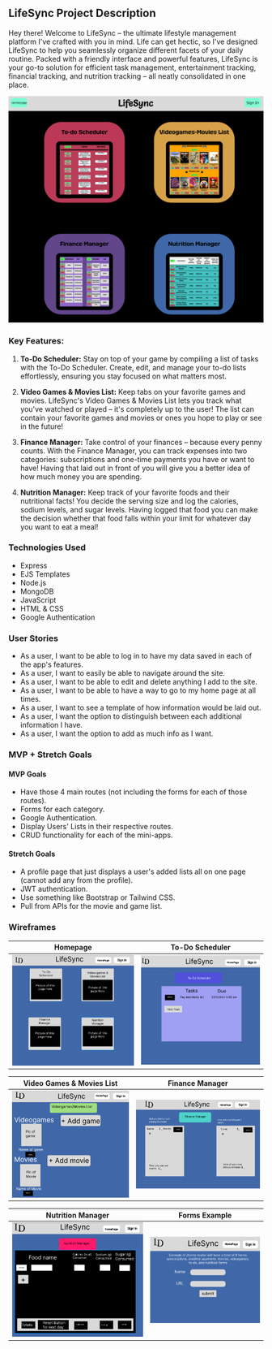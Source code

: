 ## LifeSync Project Description

Hey there! Welcome to LifeSync – the ultimate lifestyle management platform I've crafted with you in mind. Life can get hectic, so I've designed LifeSync to help you seamlessly organize different facets of your daily routine. Packed with a friendly interface and powerful features, LifeSync is your go-to solution for efficient task management, entertainment tracking, financial tracking, and nutrition tracking – all neatly consolidated in one place.

![Homepage](./public/imgs/lifesync-homepage-pic.png)

### Key Features:

1. **To-Do Scheduler:**
   Stay on top of your game by compiling a list of tasks with the To-Do Scheduler. Create, edit, and manage your to-do lists effortlessly, ensuring you stay focused on what matters most.

2. **Video Games & Movies List:**
   Keep tabs on your favorite games and movies. LifeSync's Video Games & Movies List lets you track what you've watched or played – it's completely up to the user! The list can contain your favorite games and movies or ones you hope to play or see in the future!

3. **Finance Manager:**
   Take control of your finances – because every penny counts. With the Finance Manager, you can track expenses into two categories: subscriptions and one-time payments you have or want to have! Having that laid out in front of you will give you a better idea of how much money you are spending.

4. **Nutrition Manager:**
   Keep track of your favorite foods and their nutritional facts! You decide the serving size and log the calories, sodium levels, and sugar levels. Having logged that food you can make the decision whether that food falls within your limit for whatever day you want to eat a meal!

### Technologies Used

- Express
- EJS Templates
- Node.js
- MongoDB
- JavaScript
- HTML & CSS
- Google Authentication

### User Stories

- As a user, I want to be able to log in to have my data saved in each of the app's features.
- As a user, I want to easily be able to navigate around the site.
- As a user, I want to be able to edit and delete anything I add to the site.
- As a user, I want to be able to have a way to go to my home page at all times.
- As a user, I want to see a template of how information would be laid out.
- As a user, I want the option to distinguish between each additional information I have.
- As a user, I want the option to add as much info as I want.

### MVP + Stretch Goals

#### MVP Goals

- Have those 4 main routes (not including the forms for each of those routes).
- Forms for each category.
- Google Authentication.
- Display Users' Lists in their respective routes.
- CRUD functionality for each of the mini-apps.

#### Stretch Goals

- A profile page that just displays a user's added lists all on one page (cannot add any from the profile).
- JWT authentication.
- Use something like Bootstrap or Tailwind CSS.
- Pull from APIs for the movie and game list.

### Wireframes

| Homepage                                | To-Do Scheduler                                       |
| --------------------------------------- | ----------------------------------------------------- |
| ![Homepage](./public/imgs/homepage.png) | ![To-Do Scheduler](./public/imgs/to-do-scheduler.png) |

| Video Games & Movies List                                                | Finance Manager                                       |
| ------------------------------------------------------------------------ | ----------------------------------------------------- |
| ![Video Games & Movies List](./public/imgs/viedogames-movies-list-1.png) | ![Finance Manager](./public/imgs/finance-manager.png) |

| Nutrition Manager                                         | Forms Example                                       |
| --------------------------------------------------------- | --------------------------------------------------- |
| ![Nutrition Manager](./public/imgs/nutrition-manager.png) | ![Forms Example](./public/imgs/forms%20example.png) |
